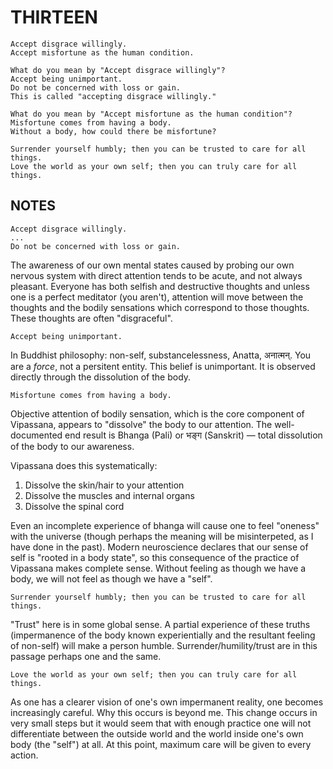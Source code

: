 
# THIRTEEN #

```
Accept disgrace willingly.
Accept misfortune as the human condition.

What do you mean by "Accept disgrace willingly"?
Accept being unimportant.
Do not be concerned with loss or gain.
This is called "accepting disgrace willingly."

What do you mean by "Accept misfortune as the human condition"?
Misfortune comes from having a body.
Without a body, how could there be misfortune?

Surrender yourself humbly; then you can be trusted to care for all things.
Love the world as your own self; then you can truly care for all things.
```

## NOTES ##

```
Accept disgrace willingly.
...
Do not be concerned with loss or gain.
```

The awareness of our own mental states caused by probing our own nervous system with direct attention tends to be acute, and not always pleasant. Everyone has both selfish and destructive thoughts and unless one is a perfect meditator (you aren't), attention will move between the thoughts and the bodily sensations which correspond to those thoughts. These thoughts are often "disgraceful".

```
Accept being unimportant.
```

In Buddhist philosophy: non-self, substancelessness, Anatta, अनात्मन्. You are a _force_, not a persitent entity. This belief is unimportant. It is observed directly through the dissolution of the body.

```
Misfortune comes from having a body.
```

Objective attention of bodily sensation, which is the core component of Vipassana, appears to "dissolve" the body to our attention. The well-documented end result is Bhanga (Pali) or भङ्ग (Sanskrit) — total dissolution of the body to our awareness.

Vipassana does this systematically:

1. Dissolve the skin/hair to your attention
2. Dissolve the muscles and internal organs
3. Dissolve the spinal cord

Even an incomplete experience of bhanga will cause one to feel "oneness" with the universe (though perhaps the meaning will be misinterpeted, as I have done in the past). Modern neuroscience declares that our sense of self is "rooted in a body state", so this consequence of the practice of Vipassana makes complete sense. Without feeling as though we have a body, we will not feel as though we have a "self".

```
Surrender yourself humbly; then you can be trusted to care for all things.
```

"Trust" here is in some global sense. A partial experience of these truths (impermanence of the body known experientially and the resultant feeling of non-self) will make a person humble. Surrender/humility/trust are in this passage perhaps one and the same.

```
Love the world as your own self; then you can truly care for all things.
```

As one has a clearer vision of one's own impermanent reality, one becomes increasingly careful. Why this occurs is beyond me. This change occurs in very small steps but it would seem that with enough practice one will not differentiate between the outside world and the world inside one's own body (the "self") at all. At this point, maximum care will be given to every action.
